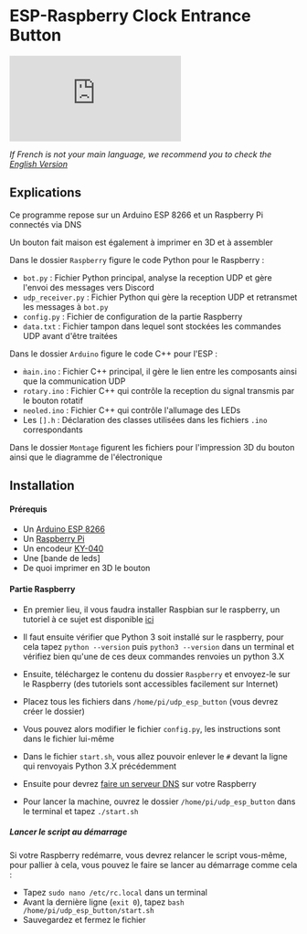 ESP-Raspberry Clock Entrance Button
===================================

[![N|Solid](https://www.lab-ouest.org/tiki-download_file.php?fileId=141&display)](https://www.lab-ouest.org/)

*If French is not your main language, we recommend you to check the [English Version](README_en.md)*

Explications
------------
Ce programme repose sur un Arduino ESP 8266 et un Raspberry Pi connectés via DNS

Un bouton fait maison est également à imprimer en 3D et à assembler

Dans le dossier `Raspberry` figure le code Python pour le Raspberry :
* `bot.py` : Fichier Python principal, analyse la reception UDP et gère l'envoi des messages vers Discord
* `udp_receiver.py` : Fichier Python qui gère la reception UDP et retransmet les messages à `bot.py`
* `config.py` : Fichier de configuration de la partie Raspberry
* `data.txt` : Fichier tampon dans lequel sont stockées les commandes UDP avant d'être traitées

Dans le dossier `Arduino` figure le code C++ pour l'ESP :
* `m̀ain.ino` : Fichier C++ principal, il gère le lien entre les composants ainsi que la communication UDP
* `rotary.ino` : Fichier C++ qui contrôle la reception du signal transmis par le bouton rotatif
* `neoled.ino` : Fichier C++ qui contrôle l'allumage des LEDs
* Les `[].h` : Déclaration des classes utilisées dans les fichiers `.ino` correspondants

Dans le dossier `Montage` figurent les fichiers pour l'impression 3D du bouton ainsi que le diagramme de l'électronique



Installation
------------
#### Prérequis

* Un [Arduino ESP 8266](https://www.banggood.com/Geekcreit-D1-Mini-NodeMcu-Lua-WIFI-ESP8266-Development-Board-Module-p-1044858.html?akmClientCountry=FR&p=RA18043558422201601Y&cur_warehouse=CN)
* Un [Raspberry Pi](https://www.amazon.fr/Raspberry-Pi-Official-Desktop-Starter/dp/B01CI5879A/)
* Un encodeur [KY-040](https://www.banggood.com/5Pcs-5V-KY-040-Rotary-Encoder-Module-AVR-PIC-p-951151.html?akmClientCountry=FR&p=RA18043558422201601Y&cur_warehouse=CN)
* Une [bande de leds]
* De quoi imprimer en 3D le bouton


#### Partie Raspberry

- En premier lieu, il vous faudra installer Raspbian sur le raspberry, un tutoriel à ce sujet est disponible [ici](https://www.raspberrypi-france.fr/guide/installer-raspbian-raspberry-pi/)

- Il faut ensuite vérifier que Python 3 soit installé sur le raspberry, pour cela tapez `python --version` puis `python3 --version` dans un terminal et vérifiez bien qu'une de ces deux commandes renvoies un python 3.X

- Ensuite, téléchargez le contenu du dossier `Raspberry` et envoyez-le sur le Raspberry (des tutoriels sont accessibles facilement sur Internet)
- Placez tous les fichiers dans `/home/pi/udp_esp_button` (vous devrez créer le dossier)

- Vous pouvez alors modifier le fichier `config.py`, les instructions sont dans le fichier lui-même
- Dans le fichier `start.sh`, vous allez pouvoir enlever le `#` devant la ligne qui renvoyais Python 3.X précédemment

- Ensuite pour devrez [faire un serveur DNS](https://www.ionos.fr/digitalguide/serveur/configuration/comment-creer-un-serveur-dns-a-partir-dun-raspberry-pi/) sur votre Raspberry

- Pour lancer la machine, ouvrez le dossier `/home/pi/udp_esp_button` dans le terminal et tapez `./start.sh`

##### Lancer le script au démarrage

Si votre Raspberry redémarre, vous devrez relancer le script vous-même, pour pallier à cela, vous pouvez le faire se lancer au démarrage comme cela :
* Tapez `sudo nano /etc/rc.local` dans un terminal
* Avant la dernière ligne (`exit 0`), tapez `bash /home/pi/udp_esp_button/start.sh`
* Sauvegardez et fermez le fichier
